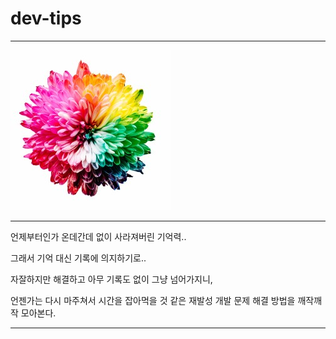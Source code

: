 # dev-tips
----  
  
![](./image/USER_AVATAR-01.png)

----

언제부터인가 온데간데 없이 사라져버린 기억력..    
  
그래서 기억 대신 기록에 의지하기로..    
  
자잘하지만 해결하고 아무 기록도 없이 그냥 넘어가지니,    
	  
언젠가는 다시 마주쳐서 시간을 잡아먹을 것 같은 재발성 개발 문제 해결 방법을 깨작깨작 모아본다.    
    
----

